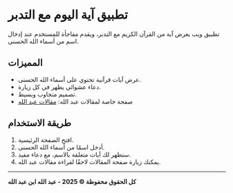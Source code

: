 
# تطبيق آية اليوم مع التدبر

تطبيق ويب يعرض آية من القرآن الكريم مع التدبر، ويقدم مفاجأة للمستخدم عند إدخال اسم من أسماء الله الحسنى.

## المميزات
- عرض آيات قرآنية تحتوي على أسماء الله الحسنى.
- دعاء عشوائي يظهر في كل زيارة.
- تصميم متجاوب وبسيط.
- صفحة خاصة لمقالات عبد الله: [مقالات عبد الله](https://USERNAME.github.io/ayah-of-the-day/articles.html)

## طريقة الاستخدام
1. افتح الصفحة الرئيسية.
2. أدخل اسمًا من أسماء الله الحسنى.
3. ستظهر لك آيات متعلقة بالاسم، مع دعاء مفيد.
4. يمكنك زيارة صفحة المقالات لاحقًا لقراءة مقالات عبد الله.

---

**كل الحقوق محفوظة © 2025 - عبد الله ابن عبد الله**
